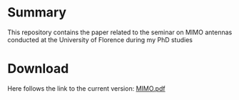 # Summary
This repository contains the paper related to the seminar on MIMO antennas conducted at the University of Florence during my PhD studies

# Download 
Here follows the link to the current version: [MIMO.pdf](https://github.com/ntilau/uni-phd-mimo/raw/master/MIMO.pdf)
